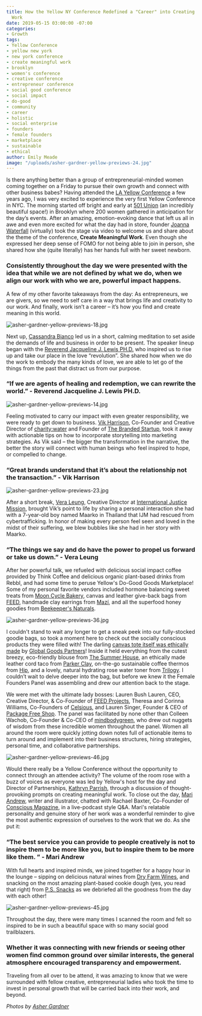 ```yaml
---
title: How the Yellow NY Conference Redefined a "Career" into Creating Meaningful
  Work
date: 2019-05-15 03:00:00 -07:00
categories:
- Growth
tags:
- Yellow Conference
- yellow new york
- new york conference
- create meaningful work
- brooklyn
- women's conference
- creative conference
- entrepreneur conference
- social good conference
- social impact
- do-good
- community
- career
- holistic
- social enterprise
- founders
- female founders
- marketplace
- sustainable
- ethical
author: Emily Meade
image: "/uploads/asher-gardner-yellow-previews-24.jpg"
---
```


Is there anything better than a group of entrepreneurial-minded women coming together on a Friday to pursue their own growth and connect with other business babes? Having attended the [LA Yellow Conference](https://yellowcollective.lpages.co/yellow-conference-2019/) a few years ago, I was very excited to experience the very first Yellow Conference in NYC. The morning started off bright and early at [501 Union](http://www.501union.com/#home) (an incredibly beautiful space!) in Brooklyn where 200 women gathered in anticipation for the day’s events. After an amazing, emotion-evoking dance that left us all in awe and even more excited for what the day had in store, founder [Joanna Waterfall](https://www.instagram.com/joannawaterfall/) (virtually) took the stage via video to welcome us and share about the theme of the conference, **Create Meaningful Work**. Even though she expressed her deep sense of FOMO for not being able to join in person, she shared how she (quite literally) has her hands full with her sweet newborn. 

### Consistently throughout the day we were presented with the idea that while we are not defined by what we do, when we align our work with who we are, powerful impact happens. 

A few of my other favorite takeaways from the day: As entrepreneurs, we are givers, so we need to self care in a way that brings life and creativity to our work. And finally, work isn’t a career – it’s how you find and create meaning in this world.

![asher-gardner-yellow-previews-18.jpg](/uploads/asher-gardner-yellow-previews-18.jpg)

Next up, [Cassandra Bianco](https://www.instagram.com/cnbianco/) led us in a short, calming meditation to set aside the demands of life and business in order to be present. The speaker lineup began with the [Reverend Jacqueline J. Lewis PH.D.](http://www.jacquijlewis.com/) who inspired us to rise up and take our place in the love “revolution”. She shared how when we do the work to embody the many kinds of love, we are able to let go of the things from the past that distract us from our purpose. 

### “If we are agents of healing and redemption, we can rewrite the world.” - Reverend Jacqueline J. Lewis PH.D.

![asher-gardner-yellow-previews-14.jpg](/uploads/asher-gardner-yellow-previews-14.jpg)

Feeling motivated to carry our impact with even greater responsibility, we were ready to get down to business. [Vik Harrison](https://www.instagram.com/vikharrison/), Co-Founder and Creative Director of [charity:water](https://www.charitywater.org/) and Founder of [The Branded Startup](https://www.thebrandedstartup.com/), took it away with actionable tips on how to incorporate storytelling into marketing strategies. As Vik said – the bigger the transformation in the narrative, the better the story will connect with human beings who feel inspired to hope, or compelled to change. 

### “Great brands understand that it’s about the relationship not the transaction.” - Vik Harrison

![asher-gardner-yellow-previews-23.jpg](/uploads/asher-gardner-yellow-previews-23.jpg)

After a short break, [Vera Leung](https://www.instagram.com/veraleung/), Creative Director at [International Justice Mission](https://www.ijm.org/), brought Vik’s point to life by sharing a personal interaction she had with a 7-year-old boy named Maarko in Thailand that IJM had rescued from cybertrafficking. In honor of making every person feel seen and loved in the midst of their suffering, we blew bubbles like she had in her story with Maarko. 

### “The things we say and do have the power to propel us forward or take us down.” - Vera Leung

After her powerful talk, we refueled with delicious social impact coffee provided by Think Coffee and delicious organic plant-based drinks from Rebbl, and had some time to peruse Yellow's Do-Good Goods Marketplace! Some of my personal favorite vendors included hormone balancing sweet treats from [Moon Cycle Bakery](https://www.mooncyclebakery.com/), canvas and leather give-back bags from [FEED](https://feedprojects.com/), handmade clay earrings from [Mazí](https://www.shopmazi.com/), and all the superfood honey goodies from [Beekeeper's Naturals](https://beekeepersnaturals.com/). 

![asher-gardner-yellow-previews-36.jpg](/uploads/asher-gardner-yellow-previews-36.jpg)

I couldn't stand to wait any longer to get a sneak peek into our fully-stocked goodie bags, so took a moment here to check out the socially conscious products they were filled with! The darling [canvas tote itself was ethically made](https://yellowco.co/blog/2019/05/10/impact-artisans-world-earn-fair-wage-interview-global-goods-partners/) by [Global Goods Partners](https://globalgoodspartners.org/)! Inside it held everything from the cutest breezy, eco-friendly blouse from [The Summer House](https://thesummerhouse.in/collections/clothing), an ethically made leather cord taco from [Parker Clay](https://www.parkerclay.com/), on-the-go sustainable coffee thermos from [Hip](https://be-hip.com/index.html), and a lovely, natural hydrating rose water toner from [Trilogy](https://www.trilogyproducts.com/us/). I couldn’t wait to delve deeper into the bag, but before we knew it the Female Founders Panel was assembling and drew our attention back to the stage. 

We were met with the ultimate lady bosses: Lauren Bush Lauren, CEO, Creative Director, & Co-Founder of [FEED Projects](https://feedprojects.com/), Theresa and Corinna Williams, Co-Founders of [Celsious](http://celsious.com/), and Lauren Singer, Founder & CEO of [Package Free Shop](https://packagefreeshop.com/). The panel was facilitated by none other than Colleen Wachob, Co-Founder & Co-CEO of [mindbodygreen](https://www.mindbodygreen.com/), who drew out nuggets of wisdom from these incredible women throughout the panel. Women all around the room were quickly jotting down notes full of actionable items to turn around and implement into their business structures, hiring strategies, personal time, and collaborative partnerships. 

![asher-gardner-yellow-previews-46.jpg](/uploads/asher-gardner-yellow-previews-46.jpg)

Would there really be a Yellow Conference without the opportunity to connect through an attendee activity? The volume of the room rose with a buzz of voices as everyone was led by Yellow's host for the day and Director of Partnerships, [Kathryn Parrish](https://www.instagram.com/kathryn_parrish/), through a discussion of thought-provoking prompts on creating meaningful work. To close out the day, [Mari Andrew](https://www.instagram.com/bymariandrew/), writer and illustrator, chatted with Rachael Baxter, Co-Founder of [Conscious Magazine](https://consciousmagazine.co/), in a live-podcast style Q&A. Mari's relatable personality and genuine story of her work was a wonderful reminder to give the most authentic expression of ourselves to the work that we do. As she put it:

### “The best service you can provide to people creatively is not to inspire them to be more like you, but to inspire them to be more like them. ” - Mari Andrew

With full hearts and inspired minds, we joined together for a happy hour in the lounge – sipping on delicious natural wines from [Dry Farm Wines](https://www.dryfarmwines.com/), and snacking on the most amazing plant-based cookie dough (yes, you read that right) from [P.S. Snacks](https://ps-snacks.com/) as we debriefed all the goodness from the day with each other!

![asher-gardner-yellow-previews-45.jpg](/uploads/asher-gardner-yellow-previews-45.jpg)

Throughout the day, there were many times I scanned the room and felt so inspired to be in such a beautiful space with so many social good trailblazers. 

### Whether it was connecting with new friends or seeing other women find common ground over similar interests, the general atmosphere encouraged transparency and empowerment. 

Traveling from all over to be attend, it was amazing to know that we were surrounded with fellow creative, entrepreneurial ladies who took the time to invest in personal growth that will be carried back into their work, and beyond. 

_Photos by [Asher Gardner](https://www.ashergardner.com/)_